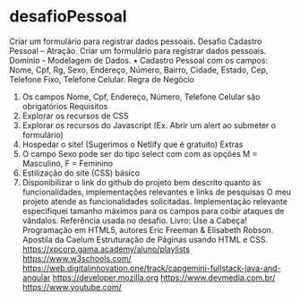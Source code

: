 # desafioPessoal
Criar um formulário para registrar dados pessoais.
Desafio Cadastro Pessoal – Atração.
Criar um formulário para registrar dados pessoais.
Domínio - Modelagem de Dados.
•	 Cadastro Pessoal com os campos: Nome, Cpf, Rg, Sexo, Endereço, Número, Bairro, Cidade, Estado, Cep, Telefone Fixo, Telefone Celular.
Regra de Negócio
1.	Os campos Nome, Cpf, Endereço, Número, Telefone Celular são obrigatórios
Requisitos
1.	Explorar os recursos de CSS
2.	Explorar os recursos do Javascript (Ex. Abrir um alert ao submeter o formulário)
3.	Hospedar o site! (Sugerimos o Netlify que é gratuito)
Extras
1.	O campo Sexo pode ser do tipo select com com as opções M = Masculino, F = Feminino
2.	Estilização do site (CSS) básico
3.	Disponibilizar o link do github do projeto bem descrito quanto às funcionalidades, implementações relevantes e links de pesquisas
O meu projeto atende as funcionalidades solicitadas.
Implementação relevante especifiquei tamanho máximos para os campos para coibir ataques de vândalos. 
Referência usada no desafio.
Livro: Use a Cabeça! Programação em HTML5, autores Eric Freeman & Elisabeth Robson.
Apostila da Caelum Estruturação de Páginas usando HTML e CSS.
https://xpcorp.gama.academy/aluno/playlists
https://www.w3schools.com/
https://web.digitalinnovation.one/track/capgemini-fullstack-java-and-angular
https://developer.mozilla.org
https://www.devmedia.com.br/
https://www.youtube.com/

